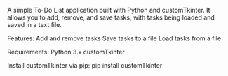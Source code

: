 A simple To-Do List application built with Python and customTkinter. It allows you to add, remove, and save tasks, with tasks being loaded and saved in a text file.

Features:
Add and remove tasks
Save tasks to a file
Load tasks from a file

Requirements:
Python 3.x
customTkinter

Install customTkinter via pip:
pip install customTkinter
